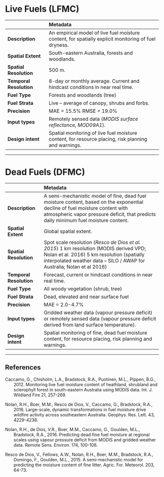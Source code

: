 # Live Fuels (LFMC)

| | Metadata |
| :---- | :---- |
| **Description**   | An empirical model of live fuel moisture content, for spatially explicit monitoring of fuel dryness. |
| **Spatial Extent** | South-eastern Australia, forests and woodlands. |
| **Spatial Resolution** | 500 m. |
| **Temporal Resolution** | 8-day or monthly average. Current and hindcast conditions in near real time. |
| **Fuel Type** | Forests and woodlands (tree) |
| **Fuel Strata**  | Live – average of canopy, shrubs and forbs. |
| **Precision** | MAE = 15.5% RMSE = 19.0% |
| **Input types**  | Remotely sensed data (<cite>MODIS surface reflectance, MOD09A1</cite>). |
| **Design intent** | Spatial monitoring of live fuel moisture content, for resource placing, risk planning and warnings. |

---

# Dead Fuels (DFMC)

| | Metadata |
| :--- | :--- | 
|  **Description** | A semi-mechanistic model of fine, dead fuel moisture content, based on the exponential decline of fuel moisture content with atmospheric vapor pressure deficit, that predicts daily minimum fuel moisture content. |
| **Spatial Extent** | Global spatial extent. |
| **Spatial Resolution** | Spot scale resolution (<cite>Resco de Dios et al. 2015</cite>) 1 km resolution (MODIS derived VPD; Nolan et al. 2016) 5 km resolution (spatially interpolated weather data – SILO / AWAP for Australia; Nolan et al 2016) |
| **Temporal Resolution** | Forecast, current or hindcast conditions in near real time. |
| **Fuel Type** | All woody vegetation (shrub, tree) |
| **Fuel Strata**  | Dead, elevated and near surface fuel |
| **Precision** | MAE = 2.0-4.7% |
| **Input types**  | Gridded weather data (vapour pressure deficit) or remotely sensed data (vapour pressure deficit derived from land surface temperature). |
| **Design intent** | Spatial monitoring of fine, dead fuel moisture content, for resource placing, risk planning and warnings. |


---
<style>
@media all {
  .apa,     .apa ul,     .apa ol,     .apa dl,
  .ref-apa, .ref-apa ul, .ref-apa ol, .ref-apa dl,
  .apa-ref, .apa-ref ul, .apa-ref ol, .apa-ref dl,
  .refapa,  .refapa ul,  .refapa ol,  .refapa dl,
  .aparef,  .aparef ul,  .aparef ol,  .aparef dl{
  padding-left: 0;margin-left: 0;       
  }
  .apa li,
  .ref-apa li,
  .refapa li,
  .apa-ref li,
  .aparef li{
  list-style-type: none;
  }
  .apa p,     .apa li,     .apa dd,
  .ref-apa p, .ref-apa li, .ref-apa dd,
  .refapa p,  .refapa li,  .refapa dd,
  .apa-ref p, .apa-ref li, .apa-ref dd,
  .aparef p,  .aparef li,  .aparef dd{
  margin-left:   2em;
  text-indent:  -2em;
  margin-top: 1em;
  margin-bottom: 1em;
  }
  .ref-apa dt{
  font-size: 1.5em;
  font-weight: bold;
  margin: .83em 0;
  }
}
@media print {
  
  .apa p,     .apa li,     .apa dd,
  .ref-apa p, .ref-apa li, .ref-apa dd,
  .refapa p,  .refapa li,  .refapa dd,
  .apa-ref p, .apa-ref li, .apa-ref dd,
  .aparef p,  .aparef li,  .aparef dd{
  margin-left:   .5in;
  text-indent:  -.5in;
  margin-top: 1em;
  margin-bottom: 1em;
  }
  
}
</style>
## References
<div class="apa-ref" markdown="1">

Caccamo, G., Chisholm, L.A., Bradstock, R.A., Puotinen, M.L., Pippen, B.G., 2012. Monitoring live fuel moisture content of heathland, shrubland and sclerophyll forest in south-eastern Australia using MODIS data. Int. J. Wildland Fire 21, 257-269.

Nolan, R.H., Boer, M.M., Resco de Dios, V., Caccamo, G., Bradstock, R.A., 2016. Large-scale, dynamic transformations in fuel moisture drive wildfire activity across southeastern Australia. Geophys. Res. Lett. 43, 4229-4238.

Nolan, R.H., de Dios, V.R., Boer, M.M., Caccamo, G., Goulden, M.L., Bradstock, R.A., 2016. Predicting dead fine fuel moisture at regional scales using vapour pressure deficit from MODIS and gridded weather data. Remote Sens. Environ. 174, 100-108.

Resco de Dios, V., Fellows, A.W., Nolan, R.H., Boer, M.M., Bradstock, R.A., Domingo, F., Goulden, M.L., 2015. A semi-mechanistic model for predicting the moisture content of fine litter. Agric. For. Meteorol. 203, 64-73.
</div>
